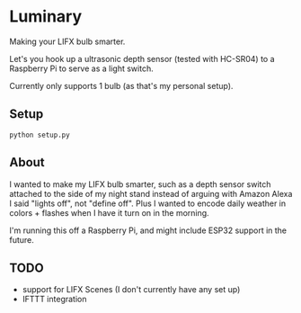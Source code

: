 # Luminary

Making your LIFX bulb smarter.

Let's you hook up a ultrasonic depth sensor (tested with HC-SR04) to a Raspberry Pi to serve as a light switch.

Currently only supports 1 bulb (as that's my personal setup).

## Setup
`python setup.py`

## About
I wanted to make my LIFX bulb smarter, such as a depth sensor switch attached to the side of my night stand instead of arguing with Amazon Alexa I said "lights off", not "define off". Plus I wanted to encode daily weather in colors + flashes when I have it turn on in the morning.

I'm running this off a Raspberry Pi, and might include ESP32 support in the future.

## TODO
- support for LIFX Scenes (I don't currently have any set up)
- IFTTT integration
